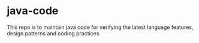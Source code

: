 # java-code
This repo is to maintain java code for verifying the latest language features, design patterns and coding practices
